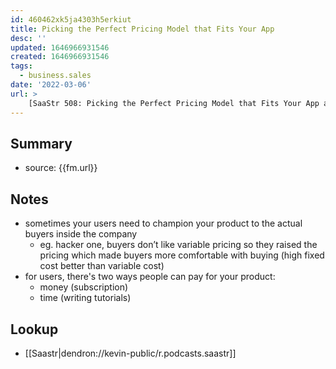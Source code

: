 ```yaml
---
id: 460462xk5ja4303h5erkiut
title: Picking the Perfect Pricing Model that Fits Your App
desc: ''
updated: 1646966931546
created: 1646966931546
tags:
  - business.sales
date: '2022-03-06'
url: >
    [SaaStr 508: Picking the Perfect Pricing Model that Fits Your App and More with HackerOne CEO Marten Mickos ](https://overcast.fm/+OOu9CQdT8)
---
```


## Summary
- source: {{fm.url}}

## Notes

- sometimes your users need to champion your product to the actual buyers inside the company
    - eg. hacker one, buyers don’t like variable pricing so they raised the pricing which made buyers more comfortable with buying (high fixed cost better than variable cost)
- for users, there's two ways people can pay for your product:
    - money (subscription)
    - time (writing tutorials)

## Lookup
- [[Saastr|dendron://kevin-public/r.podcasts.saastr]]
